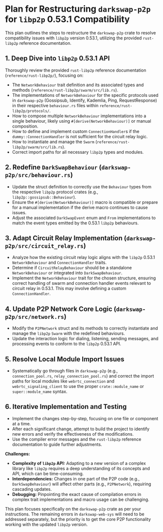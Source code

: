 # Plan for Restructuring `darkswap-p2p` for `libp2p` 0.53.1 Compatibility

This plan outlines the steps to restructure the `darkswap-p2p` crate to resolve compatibility issues with `libp2p` version 0.53.1, utilizing the provided `rust-libp2p` reference documentation.

## 1. Deep Dive into `libp2p` 0.53.1 API

Thoroughly review the provided `rust-libp2p` reference documentation (`reference/rust-libp2p/`), focusing on:

*   The `NetworkBehaviour` trait definition and its associated types and methods (`reference/rust-libp2p/swarm/src/lib.rs`).
*   The implementations of `NetworkBehaviour` for the specific protocols used in `darkswap-p2p` (Gossipsub, Identify, Kademlia, Ping, RequestResponse) in their respective `behaviour.rs` files within `reference/rust-libp2p/protocols/`.
*   How to compose multiple `NetworkBehaviour` implementations into a single behaviour, likely using `#[derive(NetworkBehaviour)]` or manual composition.
*   How to define and implement custom `ConnectionHandler`s if the `dummy::ConnectionHandler` is not sufficient for the circuit relay logic.
*   How to instantiate and manage the `Swarm` (`reference/rust-libp2p/swarm/src/lib.rs`).
*   Correct import paths for all necessary `libp2p` types and modules.

## 2. Redefine `DarkSwapBehaviour` (`darkswap-p2p/src/behaviour.rs`)

*   Update the struct definition to correctly use the `Behaviour` types from the respective `libp2p` protocol crates (e.g., `libp2p::gossipsub::Behaviour`).
*   Ensure the `#[derive(NetworkBehaviour)]` macro is compatible or prepare for a manual implementation if the derive macro continues to cause issues.
*   Adjust the associated `DarkSwapEvent` enum and `From` implementations to match the event types emitted by the 0.53.1 `libp2p` behaviours.

## 3. Adapt Circuit Relay Implementation (`darkswap-p2p/src/circuit_relay.rs`)

*   Analyze how the existing circuit relay logic aligns with the `libp2p` 0.53.1 `NetworkBehaviour` and `ConnectionHandler` traits.
*   Determine if `CircuitRelayBehaviour` should be a standalone `NetworkBehaviour` or integrated into `DarkSwapBehaviour`.
*   Implement the `NetworkBehaviour` trait for the chosen structure, ensuring correct handling of swarm and connection handler events relevant to circuit relay in 0.53.1. This may involve defining a custom `ConnectionHandler`.

## 4. Update P2P Network Core Logic (`darkswap-p2p/src/network.rs`)

*   Modify the `P2PNetwork` struct and its methods to correctly instantiate and manage the `libp2p` `Swarm` with the redefined behaviours.
*   Update the interaction logic for dialing, listening, sending messages, and processing events to conform to the `libp2p` 0.53.1 API.

## 5. Resolve Local Module Import Issues

*   Systematically go through files in `darkswap-p2p` (e.g., `connection_pool.rs`, `relay_connection_pool.rs`) and correct the import paths for local modules like `webrtc_connection` and `webrtc_signaling_client` to use the proper `crate::module_name` or `super::module_name` syntax.

## 6. Iterative Implementation and Testing

*   Implement the changes step-by-step, focusing on one file or component at a time.
*   After each significant change, attempt to build the project to identify new errors and verify the effectiveness of the modifications.
*   Use the compiler error messages and the `rust-libp2p` reference documentation to guide further adjustments.

**Challenges:**

*   **Complexity of `libp2p` API:** Adapting to a new version of a complex library like `libp2p` requires a deep understanding of its concepts and API, which can be time-consuming.
*   **Interdependencies:** Changes in one part of the P2P code (e.g., `DarkSwapBehaviour`) will affect other parts (e.g., `P2PNetwork`), requiring cascading updates.
*   **Debugging:** Pinpointing the exact cause of compilation errors in complex trait implementations and macro usage can be challenging.

This plan focuses specifically on the `darkswap-p2p` crate as per your instructions. The remaining errors in `darkswap-web-sys` will need to be addressed separately, but the priority is to get the core P2P functionality working with the updated `libp2p` version.